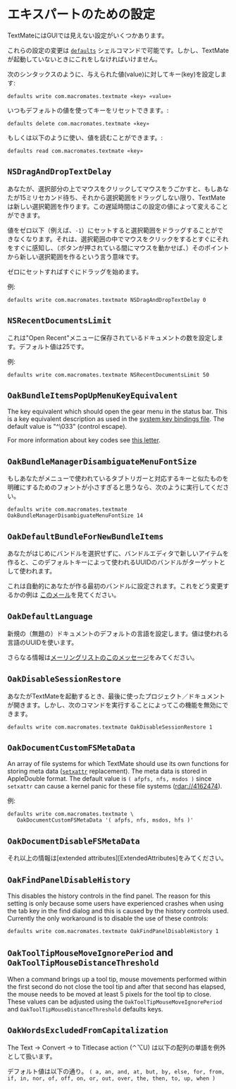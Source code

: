 # エキスパートのための設定

TextMateにはGUIでは見えない設定がいくつかあります。

これらの設定の変更は [`defaults`](http://developer.apple.com/documentation/Darwin/Reference/ManPages/man1/defaults.1.html) シェルコマンドで可能です。しかし、TextMateが起動していないときにこれをしなければいけません。

次のシンタックスのように、与えられた値(value)に対してキー(key)を設定します:

    defaults write com.macromates.textmate «key» «value»

いつもデフォルトの値を使ってキーをリセットできます。:

    defaults delete com.macromates.textmate «key»

もしくは以下のように使い、値を読むことができます。:

    defaults read com.macromates.textmate «key»


## `NSDragAndDropTextDelay`

あなたが、選択部分の上でマウスをクリックしてマウスをうごかすと、もしあなたが15ミリセカンド待ち、それから選択範囲をドラッグしない限り、TextMateは新しい選択範囲を作ります。この遅延時間はこの設定の値によって変えることができます。

値をゼロ以下（例えば、`-1`）にセットすると選択範囲をドラッグすることができなくなります。それは、選択範囲の中でマウスをクリックをするとすぐにそれをすぐに感知し、（ボタンが押されている間にマウスを動かせば、）そのポイントから新しい選択範囲を作るという言う意味です。

ゼロにセットすればすぐにドラッグを始めます。

例:

    defaults write com.macromates.textmate NSDragAndDropTextDelay 0


## `NSRecentDocumentsLimit`

これは"Open Recent"メニューに保存されているドキュメントの数を設定します。デフォルト値は25です。

例:

    defaults write com.macromates.textmate NSRecentDocumentsLimit 50

## `OakBundleItemsPopUpMenuKeyEquivalent`

The key equivalent which should open the gear menu in the status bar. This is a key equivalent description as used in the [system key bindings file](http://macromates.com/blog/archives/2005/07/05/key-bindings-for-switchers/). The default value is "^\033" (control escape).

For more information about key codes see [this letter](http://lists.macromates.com/pipermail/textmate/2006-April/009955.html).

## `OakBundleManagerDisambiguateMenuFontSize`

もしあなたがメニューで使われているタブトリガーと対応するキーと似たものを明確にするためのフォントが小さすぎると思うなら、次のように実行してください。

    defaults write com.macromates.textmate OakBundleManagerDisambiguateMenuFontSize 14

## `OakDefaultBundleForNewBundleItems`


あなたがはじめにバンドルを選択せずに、バンドルエディタで新しいアイテムを作ると、このデフォルトキーによって使われるUUIDのバンドルがターゲットとして使われます。

<!-- TODO: Review the paragraph above. When you create a new item in the bundle editor without having selected a bundle first, then the bundle with the UUID held by this defaults key is used as the target. -->

これは自動的にあなたが作る最初のバンドルに設定されます。これをどう変更するかの例は [このメール](http://lists.macromates.com/pipermail/textmate/2006-May/010651.html)を見てください。

## `OakDefaultLanguage`

新規の（無題の）ドキュメントのデフォルトの言語を設定します。値は使われる言語のUUIDを使います。


さらなる情報は[メーリングリストのこのメッセージ](http://lists.macromates.com/pipermail/textmate/2006-February/008276.html)をみてください。


## `OakDisableSessionRestore`

あなたがTextMateを起動するとき、最後に使ったプロジェクト／ドキュメントが開きます。しかし、次のコマンドを実行することによってこの機能を無効にできます。

    defaults write com.macromates.textmate OakDisableSessionRestore 1


## `OakDocumentCustomFSMetaData`

An array of file systems for which TextMate should use its own functions for storing meta data ([`setxattr`](http://developer.apple.com/documentation/Darwin/Reference/ManPages/man2/setxattr.2.html) replacement). The meta data is stored in AppleDouble format. The default value is `( afpfs, nfs, msdos )` since `setxattr` can cause a kernel panic for these file systems ([rdar://4162474](rdar://problem/4162474)).

例:

    defaults write com.macromates.textmate \
       OakDocumentCustomFSMetaData '( afpfs, nfs, msdos, hfs )'


## `OakDocumentDisableFSMetaData`

それ以上の情報は[extended attributes][ExtendedAttributes]をみてください。

## `OakFindPanelDisableHistory`

This disables the history controls in the find panel. The reason for this setting is only because some users have experienced crashes when using the tab key in the find dialog and this is caused by the history controls used. Currently the only workaround is to disable the use of these controls:

    defaults write com.macromates.textmate OakFindPanelDisableHistory 1

## `OakToolTipMouseMoveIgnorePeriod` and `OakToolTipMouseDistanceThreshold`

When a command brings up a tool tip, mouse movements performed within the first second do not close the tool tip and after that second has elapsed, the mouse needs to be moved at least 5 pixels for the tool tip to close. These values can be adjusted using the `OakToolTipMouseMoveIgnorePeriod` and `OakToolTipMouseDistanceThreshold` defaults keys.

## `OakWordsExcludedFromCapitalization`

The Text &#x2192; Convert &#x2192; to Titlecase action (&#x2303;&#x2325;U) は以下の配列の単語を例外として扱います。

デフォルト値は以下の通り。 `( a, an, and, at, but, by, else, for, from, if, in, nor, of, off, on, or, out, over, the, then, to, up, when )`

